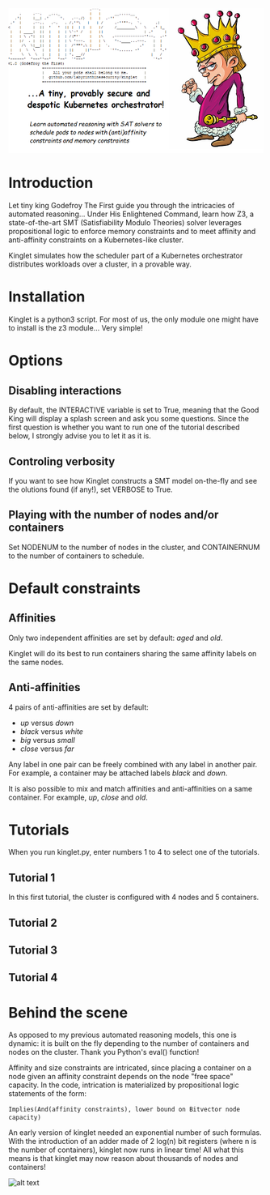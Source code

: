 ![alt text](https://github.com/labyrinthinesecurity/kinglet/blob/main/banner.png?raw=true)

# Introduction

Let tiny king Godefroy The First guide you through the intricacies of automated reasoning... Under His Enlightened Command, learn how Z3, a state-of-the-art SMT (Satisfiability Modulo Theories) solver leverages propositional logic to enforce memory constraints and to meet affinity and anti-affinity constraints on a Kubernetes-like cluster.

Kinglet simulates how the scheduler part of a Kubernetes orchestrator distributes workloads over a cluster, in a provable way.

# Installation

Kinglet is a python3 script. For most of us, the only module one might have to install is the z3 module... Very simple!

# Options

## Disabling interactions

By default, the INTERACTIVE variable is set to True, meaning that the Good King will display a splash screen and ask you some questions. Since the first question is whether you want to run one of the tutorial described below, I strongly advise you to let it as it is.

## Controling verbosity

If you want to see how Kinglet constructs a SMT model on-the-fly and see the olutions found (if any!), set VERBOSE to True.

## Playing with the number of nodes and/or containers

Set NODENUM to the number of nodes in the cluster, and CONTAINERNUM to the number of containers to schedule.

# Default constraints

## Affinities

Only two independent affinities are set by default: *aged* and *old*.

Kinglet will do its best to run containers sharing the same affinity labels on the same nodes.

## Anti-affinities

4 pairs of anti-affinities are set by default:
- *up* versus *down*
- *black* versus *white*
- *big* versus *small*
- *close* versus *far*

Any label in one pair can be freely combined with any label in another pair. For example, a container may be attached labels *black* and *down*.

It is also possible to mix and match affinities and anti-affinities on a same container. For example, *up*, *close* and *old*.


# Tutorials

When you run kinglet.py, enter numbers 1 to 4 to select one of the tutorials.

## Tutorial 1

In this first tutorial, the cluster is configured with 4 nodes and 5 containers.

## Tutorial 2

## Tutorial 3

## Tutorial 4

# Behind the scene

As opposed to my previous automated reasoning models, this one is dynamic: it is built on the fly depending to the number of containers and nodes on the cluster. Thank you Python's eval() function!

Affinity and size constraints are intricated, since placing a container on a node given an affinity constraint depends on the node "free space" capacity. 
In the code, intrication is materialized by propositional logic statements of the form:

```
Implies(And(affinity constraints), lower bound on Bitvector node capacity)
```

An early version of kinglet needed an exponential number of such formulas.
With the introduction of an adder made of 2 log(n) bit registers (where n is the number of containers), kinglet now runs in linear time!
All what this means is that kinglet may now reason about thousands of nodes and containers!

![alt text](https://www.101computing.net/wp/wp-content/uploads/Binary-addition-using-binary-adder-circuits.png)
